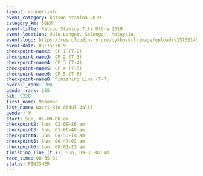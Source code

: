 ```yaml
---
layout: runner-info 
event_category: katsuo-stamina-2019 
category_km: 50KM 
event-title: Katsuo Stamina Titi Ultra 2019 
event-location: Hulu Langat, Selangor, Malaysia 
event-logo: https://res.cloudinary.com/dykbosktl/image/upload/v1573614825/Logo/Logo_p7ft6n.png
event-date: 03-15-2019 
checkpoint-name2: CP 1 (T-2) 
checkpoint-name3: CP 2 (T-3) 
checkpoint-name4: CP 3 (T-4) 
checkpoint-name5: CP 4 (T-5) 
checkpoint-name6: CP 5 (T-6) 
checkpoint-name8: Finishing Line (T-7) 
overall_rank: 208
gender_rank: 155
bib: 5220
first_name: Mohamad
last_name: Nazri Bin Abdul Jalil
gender: M
start: Sun, 01-00-00 am
checkpoint2: Sun, 02-09-26 am
checkpoint3: Sun, 03-06-40 am
checkpoint4: Sun, 04-53-14 am
checkpoint5: Sun, 06-47-03 am
checkpoint6: Sun, 08-01-21 am
finishing_line_(t_7): Sun, 09-35-02 am
race_time: 08-35-02
status: FINISHER
---
```

